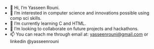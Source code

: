- 👋 Hi, I’m Yasseen Rouni.
- 👀 I’m interested in computer science and innovations possible using comp sci skills.
- 🌱 I’m currently learning C and HTML.
- 💞️ I’m looking to collaborate on future projects and hackathons.
- 📫 You can reach me through email at: yasseenrouni@gmail.com or linkedin @yasseenrouni

<!---
YasseenR/YasseenR is a ✨ special ✨ repository because its `README.md` (this file) appears on your GitHub profile.
You can click the Preview link to take a look at your changes.
--->
